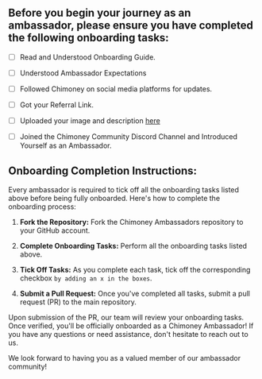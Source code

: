 ## Before you begin your journey as an ambassador, please ensure you have completed the following onboarding tasks:

- [ ] Read and Understood Onboarding Guide. 

- [ ] Understood Ambassador Expectations

- [ ] Followed Chimoney on social media platforms for updates.

- [ ] Got your Referral Link.
      
- [ ] Uploaded your image and description [here](https://forms.gle/qnfdTDSVqaC5vAbaA)

- [ ] Joined the Chimoney Community Discord Channel and Introduced Yourself as an Ambassador. 


## Onboarding Completion Instructions:

Every ambassador is required to tick off all the onboarding tasks listed above before being fully onboarded. Here's how to complete the onboarding process:

1. **Fork the Repository:** Fork the Chimoney Ambassadors repository to your GitHub account.

2. **Complete Onboarding Tasks:** Perform all the onboarding tasks listed above.

3. **Tick Off Tasks:** As you complete each task, tick off the corresponding checkbox `by adding an x in the boxes`.

4. **Submit a Pull Request:** Once you've completed all tasks, submit a pull request (PR) to the main repository.

Upon submission of the PR, our team will review your onboarding tasks. Once verified, you'll be officially onboarded as a Chimoney Ambassador! If you have any questions or need assistance, don't hesitate to reach out to us.

We look forward to having you as a valued member of our ambassador community!
